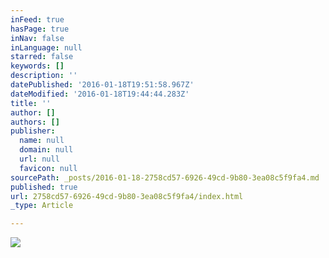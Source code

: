 ```yaml
---
inFeed: true
hasPage: true
inNav: false
inLanguage: null
starred: false
keywords: []
description: ''
datePublished: '2016-01-18T19:51:58.967Z'
dateModified: '2016-01-18T19:44:44.283Z'
title: ''
author: []
authors: []
publisher:
  name: null
  domain: null
  url: null
  favicon: null
sourcePath: _posts/2016-01-18-2758cd57-6926-49cd-9b80-3ea08c5f9fa4.md
published: true
url: 2758cd57-6926-49cd-9b80-3ea08c5f9fa4/index.html
_type: Article

---
```

![](https://the-grid-user-content.s3-us-west-2.amazonaws.com/1590a721-c9fc-4843-8bac-f913b868b6b5.jpg)